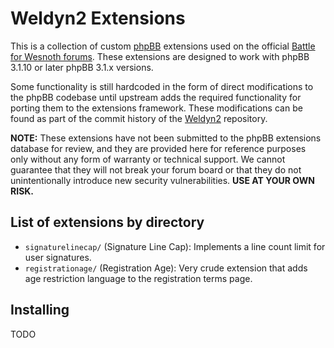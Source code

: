 Weldyn2 Extensions
==================

This is a collection of custom [phpBB][1] extensions used on the official
[Battle for Wesnoth forums][2]. These extensions are designed to work with
phpBB 3.1.10 or later phpBB 3.1.x versions.

[1]: <https://www.phpbb.com/>
[2]: <https://forums.wesnoth.org/>

Some functionality is still hardcoded in the form of direct modifications to
the phpBB codebase until upstream adds the required functionality for porting
them to the extensions framework. These modifications can be found as part of
the commit history of the [Weldyn2][3] repository.

[3]: <https://github.com/shikadilord/weldyn2>

**NOTE:** These extensions have not been submitted to the phpBB extensions
database for review, and they are provided here for reference purposes only
without any form of warranty or technical support. We cannot guarantee that they
will not break your forum board or that they do not unintentionally introduce
new security vulnerabilities. **USE AT YOUR OWN RISK.**


List of extensions by directory
-------------------------------

 * `signaturelinecap/` (Signature Line Cap):
   Implements a line count limit for user signatures.
 * `registrationage/` (Registration Age):
   Very crude extension that adds age restriction language to the registration
   terms page.


Installing
----------

TODO
